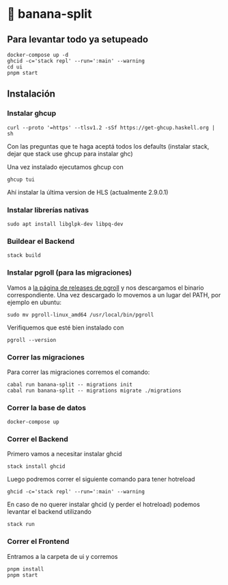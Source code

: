 # 🍌 banana-split

## Para levantar todo ya setupeado

```
docker-compose up -d
ghcid -c='stack repl' --run=':main' --warning
cd ui
pnpm start
```

## Instalación

### Instalar ghcup 

```
curl --proto '=https' --tlsv1.2 -sSf https://get-ghcup.haskell.org | sh
```

Con las preguntas que te haga aceptá todos los defaults (instalar stack,
dejar que stack use ghcup para instalar ghc)

Una vez instalado ejecutamos ghcup con

```
ghcup tui
```

Ahí instalar la última version de HLS (actualmente 2.9.0.1)

### Instalar librerías nativas

```
sudo apt install libglpk-dev libpq-dev

```

### Buildear el Backend

```
stack build
```

### Instalar pgroll (para las migraciones)

Vamos a [la página de releases de pgroll](https://github.com/xataio/pgroll/releases)
y nos descargamos el binario correspondiente. 
Una vez descargado lo movemos a un lugar del PATH, por ejemplo en ubuntu:

```
sudo mv pgroll-linux_amd64 /usr/local/bin/pgroll
```

Verifiquemos que esté bien instalado con

```
pgroll --version
```

### Correr las migraciones

Para correr las migraciones corremos el comando:

```
cabal run banana-split -- migrations init
cabal run banana-split -- migrations migrate ./migrations
```

### Correr la base de datos

```
docker-compose up
```

### Correr el Backend

Primero vamos a necesitar instalar ghcid

```
stack install ghcid
```

Luego podremos correr el siguiente comando para tener hotreload

```
ghcid -c='stack repl' --run=':main' --warning
```

En caso de no querer instalar ghcid (y perder el hotreload) podemos levantar el backend utilizando 

```
stack run
```

### Correr el Frontend

Entramos a la carpeta de ui y corremos 

 ```
pnpm install 
pnpm start
 ```
